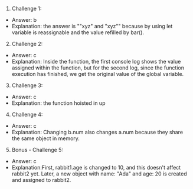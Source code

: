 1. Challenge 1:

- Answer: b
- Explanation: the answer is ""xyz" and "xyz"" because by using let variable is reassignable and the value refilled by bar().

2. Challenge 2:

- Answer: c
- Explanation: Inside the function, the first console log shows the value assigned within the function, but for the second log, since the function execution has finished, we get the original value of the global variable.

3. Challenge 3:

- Answer: c
- Explanation: the function hoisted in up

4. Challenge 4:

- Answer: c
- Explanation: Changing b.num also changes a.num because they share the same object in memory.

5. Bonus - Challenge 5:

- Answer: c
- Explanation:First, rabbit1.age is changed to 10, and this doesn't affect rabbit2 yet. Later, a new object with name: "Ada" and age: 20 is created and assigned to rabbit2.
